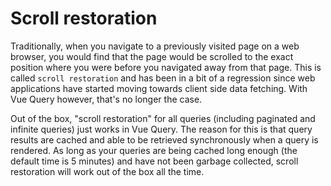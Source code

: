 # Scroll restoration

Traditionally, when you navigate to a previously visited page on a web browser, you would find that the page would be scrolled to the exact position where you were before you navigated away from that page. This is called `scroll restoration` and has been in a bit of a regression since web applications have started moving towards client side data fetching. With Vue Query however, that's no longer the case.

Out of the box, "scroll restoration" for all queries (including paginated and infinite queries) just works in Vue Query. The reason for this is that query results are cached and able to be retrieved synchronously when a query is rendered. As long as your queries are being cached long enough (the default time is 5 minutes) and have not been garbage collected, scroll restoration will work out of the box all the time.